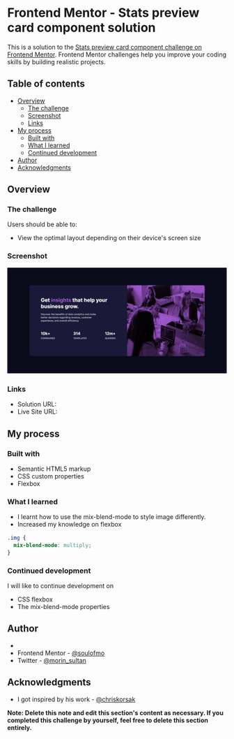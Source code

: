 # Frontend Mentor - Stats preview card component solution

This is a solution to the [Stats preview card component challenge on Frontend Mentor](https://www.frontendmentor.io/challenges/stats-preview-card-component-8JqbgoU62). Frontend Mentor challenges help you improve your coding skills by building realistic projects. 

## Table of contents

- [Overview](#overview)
  - [The challenge](#the-challenge)
  - [Screenshot](#screenshot)
  - [Links](#links)
- [My process](#my-process)
  - [Built with](#built-with)
  - [What I learned](#what-i-learned)
  - [Continued development](#continued-development)
- [Author](#author)
- [Acknowledgments](#acknowledgments)


## Overview

### The challenge

Users should be able to:

- View the optimal layout depending on their device's screen size

### Screenshot

![](./design/screenshot.jpeg)

### Links

- Solution URL: [](https://github.com/SoulOfMo/stats-preview-card-component-main.git)
- Live Site URL: [](soulofmo.github.io/stats-preview-card-component-main/)

## My process

### Built with

- Semantic HTML5 markup
- CSS custom properties
- Flexbox

### What I learned

- I learnt how to use the mix-blend-mode to style image differently.
- Increased my knowledge on flexbox



```css
.img {
  mix-blend-mode: multiply;
}
```


### Continued development
I will like to continue development on 

- CSS flexbox
- The mix-blend-mode properties 

## Author

-
- Frontend Mentor - [@soulofmo](https://www.frontendmentor.io/profile/SoulOfMo)
- Twitter - [@morin_sultan](https://www.twitter.com/morin_sultan)


## Acknowledgments

- I got inspired by his work  - [@chriskorsak](https://www.frontendmentor.io/profile/chriskorsak) 

**Note: Delete this note and edit this section's content as necessary. If you completed this challenge by yourself, feel free to delete this section entirely.**

